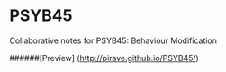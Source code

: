 PSYB45
======

Collaborative notes for PSYB45: Behaviour Modification

######[Preview] (http://pirave.github.io/PSYB45/)
